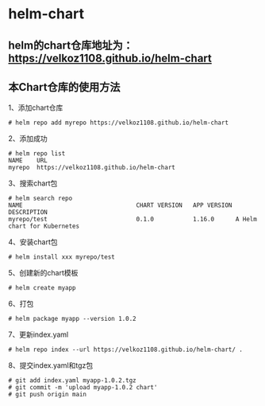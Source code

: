 # helm-chart

## helm的chart仓库地址为：https://velkoz1108.github.io/helm-chart

## 本Chart仓库的使用方法

1、添加chart仓库
```
# helm repo add myrepo https://velkoz1108.github.io/helm-chart
```

2、添加成功
```
# helm repo list
NAME  	URL                                   
myrepo	https://velkoz1108.github.io/helm-chart
```

3、搜索chart包
```
# helm search repo
NAME                              	CHART VERSION	APP VERSION	DESCRIPTION                                   
myrepo/test                       	0.1.0        	1.16.0     	A Helm chart for Kubernetes 
```

4、安装chart包
```
# helm install xxx myrepo/test
```

5、创建新的chart模板
```
# helm create myapp
```

6、打包
```
# helm package myapp --version 1.0.2
```

7、更新index.yaml
```
# helm repo index --url https://velkoz1108.github.io/helm-chart/ .
```

8、提交index.yaml和tgz包
```
# git add index.yaml myapp-1.0.2.tgz
# git commit -m 'upload myapp-1.0.2 chart'
# git push origin main
```
